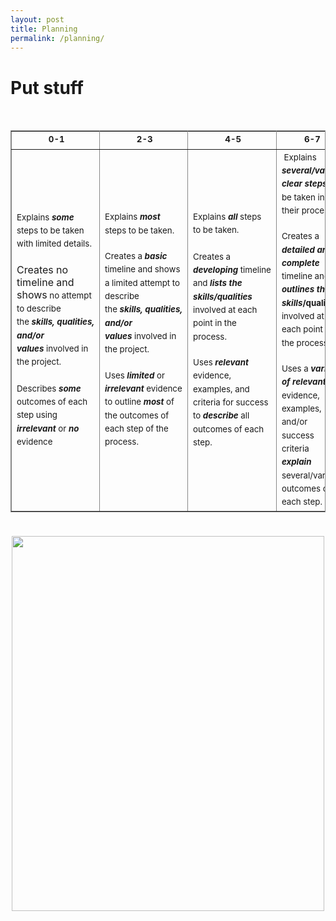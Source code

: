 ```yaml
---
layout: post
title: Planning
permalink: /planning/
---
```


# Put stuff

<div><br>
<table border="1" bordercolor="#888" cellspacing="0" style="border-collapse:collapse;border-color:rgb(136,136,136);border-width:1px">
<tbody>
<tr>
<td style="text-align:center;width:160px;height:19px"><b style="line-height:1.6;font-size:10pt"><span style="background-color:rgb(255,255,255)">&nbsp;0-1</span></b></td>
<td style="text-align:center;width:160px;height:19px"><b style="line-height:1.6;font-size:10pt;background-color:transparent">&nbsp;2-3</b></td>
<td style="text-align:center;width:138px;height:19px"><b style="line-height:1.6;font-size:10pt;background-color:transparent">&nbsp;4-5</b></td>
<td style="text-align:center;width:133px;height:19px"><b style="line-height:1.6;font-size:10pt;background-color:transparent">&nbsp;6-7</b></td>
</tr>
<tr>
<td style="width:160px;height:381px"><span style="line-height:1.6;font-size:10pt;background-color:transparent">Explains </span><i style="line-height:1.6;font-size:10pt;background-color:transparent"><b>some</b></i><span style="line-height:1.6;font-size:10pt;background-color:transparent"> steps to be taken with limited details.</span><br>
<br>
Creates no timeline and shows<span style="line-height:1.6;font-size:10pt;background-color:transparent">&nbsp;no attempt to describe the&nbsp;</span><i style="font-size:13.3333px;line-height:21.3333px;background-color:transparent"><b>skills,&nbsp;qualities, and/or values</b>&nbsp;</i><span style="font-size:13.3333px;line-height:21.3333px;background-color:transparent">involved in the project.<br>
<br>
</span><span style="line-height:1.6;font-size:10pt;background-color:transparent">Describes </span><i style="line-height:1.6;font-size:10pt;background-color:transparent"><b>some</b></i><span style="line-height:1.6;font-size:10pt;background-color:transparent"> outcomes of each step using </span><i style="line-height:1.6;font-size:10pt;background-color:transparent"><b>irrelevant</b></i><span style="line-height:1.6;font-size:10pt;background-color:transparent"> or </span><i style="line-height:1.6;font-size:10pt;background-color:transparent"><b>no</b></i><span style="line-height:1.6;font-size:10pt;background-color:transparent"> evidence</span></td>
<td style="width:160px;height:381px"><span style="line-height:1.6;font-size:10pt;background-color:transparent">Explains </span><b style="line-height:1.6;font-size:10pt;background-color:transparent"><i>most</i> </b><span style="line-height:1.6;font-size:10pt;background-color:transparent">steps to be taken.<br>
</span><br>
<span style="line-height:1.6;font-size:10pt;background-color:transparent">Creates a </span><i style="line-height:1.6;font-size:10pt;background-color:transparent"><b>basic</b></i><span style="line-height:1.6;font-size:10pt;background-color:transparent"> timeline and&nbsp;</span><span style="line-height:1.6;font-size:10pt;background-color:transparent">shows a limited attempt&nbsp;</span><span style="font-size:13.3333px;line-height:21.3333px;background-color:transparent">to describe the&nbsp;</span><i style="font-size:13.3333px;line-height:21.3333px;background-color:transparent"><b>skills,&nbsp;qualities, and/or values</b>&nbsp;</i><span style="font-size:13.3333px;line-height:21.3333px;background-color:transparent">involved in the project.<br>
</span><br>
<span style="line-height:1.6;font-size:10pt;background-color:transparent">Uses </span><b style="line-height:1.6;font-size:10pt;background-color:transparent"><i>limited</i></b><span style="line-height:1.6;font-size:10pt;background-color:transparent"> or </span><i style="line-height:1.6;font-size:10pt;background-color:transparent"><b>irrelevant</b></i><span style="line-height:1.6;font-size:10pt;background-color:transparent"> evidence to outline </span><i style="line-height:1.6;font-size:10pt;background-color:transparent"><b>most</b></i><span style="line-height:1.6;font-size:10pt;background-color:transparent"> of the outcomes of each step of the process.</span></td>
<td style="width:138px;height:381px"><span style="line-height:1.6;font-size:10pt;background-color:transparent">Explains </span><i style="line-height:1.6;font-size:10pt;background-color:transparent"><b>all</b></i><span style="line-height:1.6;font-size:10pt;background-color:transparent"> steps to be taken.<br>
</span><span style="line-height:1.6;font-size:10pt;background-color:transparent"><br>
Creates a <b><i>developing</i></b>&nbsp;timeline and </span><i style="line-height:1.6;font-size:10pt;background-color:transparent"><b>lists the skills/qualities</b></i><span style="line-height:1.6;font-size:10pt;background-color:transparent"> involved at each point in the process.</span><br>
<br>
<span style="line-height:1.6;font-size:10pt;background-color:transparent">Uses </span><i style="line-height:1.6;font-size:10pt;background-color:transparent"><b>relevant</b></i><span style="line-height:1.6;font-size:10pt;background-color:transparent"> evidence, examples, and criteria for success to </span><i style="line-height:1.6;font-size:10pt;background-color:transparent"><b>describe</b></i><span style="line-height:1.6;font-size:10pt;background-color:transparent"> all outcomes of each step.</span></td>
<td style="width:133px;height:381px"><span style="line-height:1.6;font-size:10pt;background-color:transparent">&nbsp;Explains </span><i style="line-height:1.6;font-size:10pt;background-color:transparent"><b>several/varied clear steps</b></i><span style="line-height:1.6;font-size:10pt;background-color:transparent"> to be taken in their process.<br>
</span><br>
<span style="line-height:1.6;font-size:10pt;background-color:transparent">Creates a </span><i style="line-height:1.6;font-size:10pt;background-color:transparent"><b>detailed and complete</b></i><span style="line-height:1.6;font-size:10pt;background-color:transparent"> timeline and </span><b style="line-height:1.6;font-size:10pt;background-color:transparent"><i>outlines the skills</i>/qualities</b><span style="line-height:1.6;font-size:10pt;background-color:transparent"> involved at each point in the process.<br>
</span><br>
<span style="line-height:1.6;font-size:10pt;background-color:transparent">Uses a </span><i style="line-height:1.6;font-size:10pt;background-color:transparent"><b>variety of relevant </b></i><span style="line-height:1.6;font-size:10pt;background-color:transparent">evidence, examples, and/or success criteria </span><i style="line-height:1.6;font-size:10pt;background-color:transparent"><b>explain</b></i><span style="line-height:1.6;font-size:10pt;background-color:transparent"> several/varied o</span><span style="line-height:1.6;font-size:10pt;background-color:transparent">utcomes of each step.<br>
</span></td>
</tr>
</tbody>
</table>
<br>
<div><img src="https://www.google.com/chart?chc=sites&amp;cht=d&amp;chdp=sites&amp;chl=%5B%5BSpreadsheet+form'%3D20'f%5Cv'a%5C%3D0'10'%3D499'0'dim'%5Cbox1'b%5CF6F6F6'fC%5CF6F6F6'eC%5C0'sk'%5C%5B%22Gr10ProjAssess1-PLANPROC%22'%5D'a%5CV%5C%3D12'f%5C%5DV%5Cta%5C%3D10'%3D0'%3D500'%3D597'dim'%5C%3D10'%3D10'%3D500'%3D597'vdim'%5Cbox1'b%5Cva%5CF6F6F6'fC%5CC8C8C8'eC%5C'a%5C%5Do%5CLauto'f%5C&amp;sig=qZ4BvCMwp7HDWiIOKe7PChII0iw" data-origsrc="13MJHFqCkAKEvIfYxASN7omm9TqsSD6dBlyUliwuBZcU" data-type="spreadsheet-form" data-props="align:center;borderTitle:Gr10ProjAssess1-PLANPROC;doctype:freebird;domain:hillhawks.co.uk;height:600;objectTitle:Gr10ProjAssess1-PLANPROC;showBorder:false;showBorderTitle:false;wrap:false;" width="500" height="600" style="display:block;margin:5px auto;text-align:center;"></div>
<br>
&nbsp;</div>
